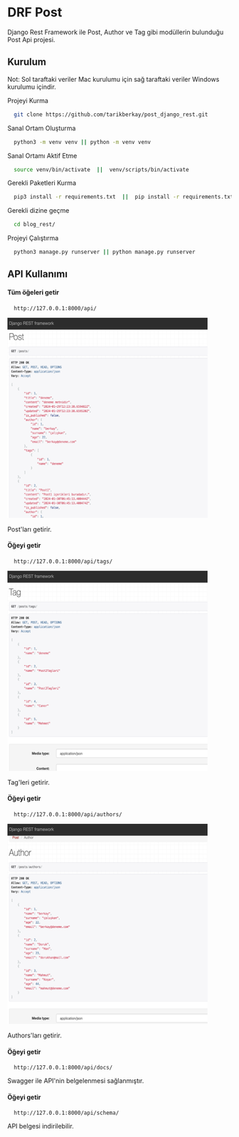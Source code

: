 
# DRF Post 

Django Rest Framework ile Post, Author ve Tag gibi modüllerin bulunduğu Post Api projesi.




## Kurulum

Not: Sol taraftaki veriler Mac kurulumu için sağ taraftaki veriler Windows kurulumu içindir.

Projeyi Kurma  

```bash
  git clone https://github.com/tarikberkay/post_django_rest.git
```

Sanal Ortam Oluşturma
```bash
  python3 -m venv venv || python -m venv venv
```

Sanal Ortamı Aktif Etme
```bash
  source venv/bin/activate  ||  venv/scripts/bin/activate
```

Gerekli Paketleri Kurma
```bash
  pip3 install -r requirements.txt  ||  pip install -r requirements.txt
```

Gerekli dizine geçme
```bash
  cd blog_rest/
```

Projeyi Çalıştırma
```bash
  python3 manage.py runserver || python manage.py runserver
```

  
## API Kullanımı

#### Tüm öğeleri getir

```http
  http://127.0.0.1:8000/api/
```

<img src="https://github.com/tarikberkay/post_django_rest/blob/main/images/Posts.png" alt="Posts" width="450" height="450">

Post'ları getirir.

#### Öğeyi getir

```http
  http://127.0.0.1:8000/api/tags/
```

<img src="https://github.com/tarikberkay/post_django_rest/blob/main/images/Tags.png" alt="Tags" width="450" height="450">

Tag'leri getirir.

#### Öğeyi getir

```http
  http://127.0.0.1:8000/api/authors/
```

<img src="https://github.com/tarikberkay/post_django_rest/blob/main/images/Authors.png" width="450" height="450">

Authors'ları getirir.


#### Öğeyi getir

```http
  http://127.0.0.1:8000/api/docs/
```
Swagger ile API'nin belgelenmesi sağlanmıştır.


#### Öğeyi getir

```http
  http://127.0.0.1:8000/api/schema/
```
API belgesi indirilebilir.


  
